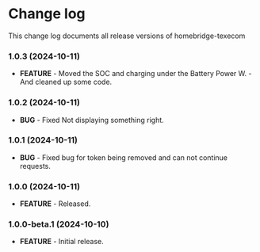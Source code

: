 # Change log

This change log documents all release versions of homebridge-texecom

### 1.0.3 (2024-10-11)

- **FEATURE** - Moved the SOC and charging under the Battery Power W.
              - And cleaned up some code.

### 1.0.2 (2024-10-11)

- **BUG** - Fixed Not displaying something right.

### 1.0.1 (2024-10-11)

- **BUG** - Fixed bug for token being removed and can not continue requests.

### 1.0.0 (2024-10-11)

- **FEATURE** - Released.

### 1.0.0-beta.1 (2024-10-10)

- **FEATURE** - Initial release.
